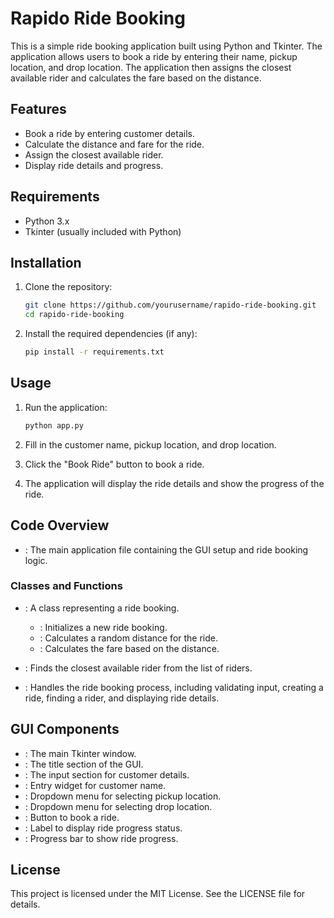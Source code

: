 # Rapido Ride Booking

This is a simple ride booking application built using Python and Tkinter. The application allows users to book a ride by entering their name, pickup location, and drop location. The application then assigns the closest available rider and calculates the fare based on the distance.

## Features

- Book a ride by entering customer details.
- Calculate the distance and fare for the ride.
- Assign the closest available rider.
- Display ride details and progress.

## Requirements

- Python 3.x
- Tkinter (usually included with Python)

## Installation

1. Clone the repository:
    ```sh
    git clone https://github.com/yourusername/rapido-ride-booking.git
    cd rapido-ride-booking
    ```

2. Install the required dependencies (if any):
    ```sh
    pip install -r requirements.txt
    ```

## Usage

1. Run the application:
    ```sh
    python app.py
    ```

2. Fill in the customer name, pickup location, and drop location.
3. Click the "Book Ride" button to book a ride.
4. The application will display the ride details and show the progress of the ride.

## Code Overview

- : The main application file containing the GUI setup and ride booking logic.

### Classes and Functions

- : A class representing a ride booking.
  - : Initializes a new ride booking.
  - : Calculates a random distance for the ride.
  - : Calculates the fare based on the distance.

- : Finds the closest available rider from the list of riders.

- : Handles the ride booking process, including validating input, creating a ride, finding a rider, and displaying ride details.

## GUI Components

- : The main Tkinter window.
- : The title section of the GUI.
- : The input section for customer details.
- : Entry widget for customer name.
- : Dropdown menu for selecting pickup location.
- : Dropdown menu for selecting drop location.
- : Button to book a ride.
- : Label to display ride progress status.
- : Progress bar to show ride progress.

## License

This project is licensed under the MIT License. See the LICENSE file for details.
